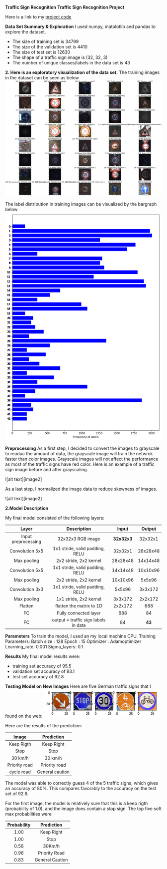 **Traffic Sign Recognition** 
**Traffic Sign Recognition Project**


Here is a link to my [project code](https://github.com/sanketgujar/CarND-Traffic-Sign-Classifier-Project/blob/master/Traffic_Sign_Classifier.ipynb)

**Data Set Summary & Exploration**
I used numpy, matplotlib and pandas to explore the dataset.
* The size of training set is 34799
* The size of the validation set is 4410
* The size of test set is 12630
* The shape of a traffic sign image is (32, 32, 3)
* The number of unique classes/labels in the data set is 43

**2. Here is an exploratory visualization of the data set.**
The training images in the dataset can be seen as below
![alt text](img/data_test_images.png)

The label distribution in training images can be visualized by the bargraph below
![alt text](img/bargraph.png)


**Preprocessing**
As a first step, I decided to convert the images to grayscale to reuduc the amount of data, the grayscale image will train the netwrok faster than color images. Grayscale images will not affect the performance as most of the traffic signs have red color. 
Here is an example of a traffic sign image before and after grayscaling.

![alt text][image2]

As a last step, I normalized the image data to reduce skewness of images.

![alt text][image2]



**2.Model Description**

My final model consisted of the following layers:


| Layer         		|     Description	        					| Input |Output| 
|:---------------------:|:---------------------------------------------:| :----:|:-----:|
| Input preprocessing   | 32x32x3 RGB image 	                           |**32x32x3**|32x32x1|
| Convolution 5x5     	 | 1x1 stride, valid padding, RELU            	  |32x32x1|28x28x48|
| Max pooling			        | 2x2 stride, 2x2 kernel						                  |28x28x48|14x14x48|
| Convolution 5x5 	     | 1x1 stride, valid padding, RELU            	  |14x14x48|10x10x96|
| Max pooling			        | 2x2 stride, 2x2 kernel	   					               |10x10x96|5x5x96|
| Convolution 3x3 		    | 1x1 stride, valid padding, RELU               |5x5x96|3x3x172|
| Max pooling			        | 1x1 stride, 2x2 kernel        				            |3x3x172|2x2x172|
| Flatten				           | flatten the matrix to 1D   					              |2x2x172| 688|
| FC                    | Fully connected layer                			      |688|84|
| FC                    | output = traffic sign labels in data        	 |84|**43**|


**Parameters**
To train the model, I used an my local machine CPU.
Training Parameters:
Batch size : 128
Epoch      : 15
Optimizer  : Adamoptimizer
Learning_rate: 0.001
Sigma_layers: 0.1

**Results**
My final model results were:
* training set accuracy of 95.5
* validation set accuracy of 93.1 
* test set accuracy of 92.8

**Testing Model on New Images**
Here are five German traffic signs that I found on the web:
![alt text](img/new_one.png)

Here are the results of the prediction:

| Image			        |     Prediction	        					| 
|:---------------------:|:---------------------------------------------:| 
| Keep Rigth      		| Keep Right   									| 
| Stop     			| Stop 										|
| 30 km/h 					| 30 km/h											|
| Priority road	      		| Priority road					 				|
| cycle road			| General caution      							|


The model was able to correctly guess 4 of the 5 traffic signs, which gives an accuracy of 80%. This compares favorably to the accuracy on the test set of 92.6.

For the first image, the model is relatively sure that this is a keep rigth (probability of 1.0), and the image does contain a stop sign. The top five soft max probabilities were

| Probability         	|     Prediction	        					| 
|:---------------------:|:---------------------------------------------:| 
| 1.00         			| Keep Right  									| 
| 1.00     				| Stop 										|
| 0.58					| 30Km/h											|
| 0.98	      			| Priority Road					 				|
| 0.83				    | General Caution     							|

